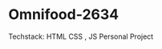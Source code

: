 # Omnifood-2634
Techstack: HTML CSS , JS                                                                                                                                        Personal Project
